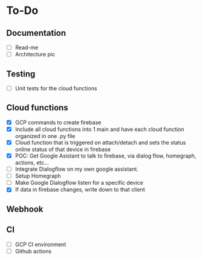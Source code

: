 # To-Do

## Documentation
- [ ] Read-me
- [ ] Architecture pic

## Testing
- [ ] Unit tests for the cloud functions

## Cloud functions
- [x] GCP commands to create firebase
- [x] Include all cloud functions into 1 main and have each cloud function organized in one .py file
- [x] Cloud function that is triggered on attach/detach and sets the status online status of that device in firebase
- [x] POC: Get Google Asistant to talk to firebase, via dialog flow, homegraph, actions, etc...
- [ ] Integrate Dialogflow on my own google assistant. 
- [ ] Setup Homegraph 
- [ ] Make Google Dialogflow listen for a specific device
- [x] If data in firebase changes, write down to that client

## Webhook

## CI
- [ ] GCP CI environment
- [ ] Github actions